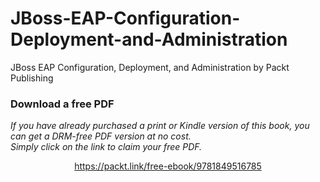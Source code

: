 # JBoss-EAP-Configuration-Deployment-and-Administration
JBoss EAP Configuration, Deployment, and Administration by Packt Publishing
### Download a free PDF

 <i>If you have already purchased a print or Kindle version of this book, you can get a DRM-free PDF version at no cost.<br>Simply click on the link to claim your free PDF.</i>
<p align="center"> <a href="https://packt.link/free-ebook/9781849516785">https://packt.link/free-ebook/9781849516785 </a> </p>